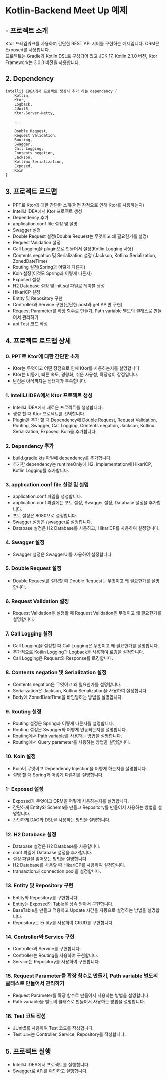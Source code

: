 # Kotlin-Backend Meet Up 예제

## - 프로젝트 소개

Ktor 프레임워크를 사용하여 간단한 REST API 서버를 구현하는 예제입니다.
ORM은 Exposed를 사용합니다.  
프로젝트는 Gradle과 Kotlin DSL로 구성되어 있고 JDK 17, Kotlin 2.1.0 버전, Ktor Framework는 3.0.3 버전을 사용합니다.

## 2. Dependency

```text
intellij IDEA에서 프로젝트 생성시 추가 하는 dependency {
    Kotlin,
    Ktor,
    Logback,
    JUnit5,
    Ktor-Server-Netty,
    
    ---
    
    Double Request,
    Request Validation,
    Routing,
    Swagger,
    Call Logging,
    Contents negation,
    Jackson,
    Kotlinx Serialization,
    Exposed,
    Koin
}
```

## 3. 프로젝트 로드맵

- PPT로 Ktor에 대한 간단한 소개(어떤 장점으로 인해 Ktor를 사용하는지)
- IntelliJ IDEA에서 Ktor 프로젝트 생성
- Dependency 추가
- application.conf file 설정 및 설명
- Swagger 설정
- Double Request 설정(Double Request는 무엇이고 왜 필요한가를 설명)
- Request Validation 설정
- Call Logging을 plugin으로 만들어서 설정(Kotlin Logging 사용)
- Contents negation 및 Serialization 설정 (Jackson, Kotlinx Serialization, ZonedDateTime)
- Routing 설정(Spring과 어떻게 다른지)
- Koin 설정(이것도 Spring과 어떻게 다른지)
- Exposed 설정
- H2 Database 설정 및 init.sql 파일로 테이블 생성
- HikariCP 설정
- Entity 및 Repository 구현
- Controller와 Service 구현(간단한 post와 get API만 구현)
- Request Parameter를 확장 함수로 만들기, Path variable 별도의 클래스로 만들어서 관리하기
- api Test 코드 작성

## 4. 프로젝트 로드맵 상세

### 0. PPT로 Ktor에 대한 간단한 소개

- Ktor는 무엇이고 어떤 장점으로 인해 Ktor를 사용하는지를 설명합니다.
- Ktor는 비동기, 빠른 속도, 경량화, 쉬운 사용성, 확장성이 장점입니다.
- 단점은 아직까지는 생태계가 부족합니다.

### 1. IntelliJ IDEA에서 Ktor 프로젝트 생성

- IntelliJ IDEA에서 새로운 프로젝트를 생성합니다.
- 생성 할 때 Ktor 프로젝트를 선택합니다.
- Plugin을 추가 할 때 Dependency에 Double Request, Request Validation, Routing, Swagger, Call Logging, Contents negation,
  Jackson, Kotlinx Serialization, Exposed, Koin을 추가합니다.

### 2. Dependency 추가

- build.gradle.kts 파일에 dependency를 추가합니다.
- 추가한 dependency는 runtimeOnly에 H2, implementation에 HikariCP, Kotlin Logging를 추가합니다.

### 3. application.conf file 설정 및 설명

- application.conf 파일을 생성합니다.
- application.conf 파일에는 포트 설정, Swagger 설정, Database 설정을 추가합니다.
- 포트 설정은 8080으로 설정합니다.
- Swagger 설정은 /swagger로 설정합니다.
- Database 설정은 H2 Database를 사용하고, HikariCP를 사용하여 설정합니다.

### 4. Swagger 설정

- Swagger 설정은 SwaggerUI를 사용하여 설정합니다.

### 5. Double Request 설정

- Double Request를 설정할 때 Double Request는 무엇이고 왜 필요한가를 설명합니다.

### 6. Request Validation 설정

- Request Validation을 설정할 때 Request Validation은 무엇이고 왜 필요한가를 설명합니다.

### 7. Call Logging 설정

- Call Logging을 설정할 때 Call Logging은 무엇이고 왜 필요한가를 설명합니다.
- 추가적으로 Kotlin Logging과 Logback을 사용하여 로깅을 설정합니다.
- Call Logging은 Request와 Response를 로깅합니다.

### 8. Contents negation 및 Serialization 설정

- Contents negation은 무엇이고 왜 필요한가를 설명합니다.
- Serialization은 Jackson, Kotlinx Serialization을 사용하여 설정합니다.
- Body에 ZonedDateTime을 바인딩하는 방법을 설명합니다.

### 9. Routing 설정

- Routing 설정은 Spring과 어떻게 다른지를 설명합니다.
- Routing 설정은 Swagger와 어떻게 연동되는지를 설명합니다.
- Routing에서 Path variable를 사용하는 방법을 설명합니다.
- Routing에서 Query parameter를 사용하는 방법을 설명합니다.

### 10. Koin 설정

- Koin이 무엇이고 Dependency Injection을 어떻게 하는지를 설명합니다.
- 설명 할 때 Spring과 어떻게 다른지를 설명합니다.

### 1- Exposed 설정

- Exposed가 무엇이고 ORM을 어떻게 사용하는지를 설명합니다.
- 간단하게 Entity와 Schema를 만들고 Repository를 만들어서 사용하는 방법을 설명합니다.
- 간단하게 DAO와 DSL을 사용하는 방법을 설명합니다.

### 12. H2 Database 설정

- Database 설정은 H2 Database를 사용합니다.
- conf 파일에 Database 설정을 추가합니다.
- 설정 파일을 읽어오는 방법을 설명합니다.
- H2 Database를 사용할 때 HikariCP를 사용하여 설정합니다.
- transaction과 connection pool을 설정합니다.

### 13. Entity 및 Repository 구현

- Entity와 Repository를 구현합니다.
- Entity는 Exposed의 Table을 상속 받아서 구현합니다.
- BaseTable을 만들고 적용하고 Update 시간을 자동으로 설정하는 방법을 설명합니다.
- Repository는 Entity를 사용하여 CRUD를 구현합니다.

### 14. Controller와 Service 구현

- Controller와 Service를 구현합니다.
- Controller는 Routing을 사용하여 구현합니다.
- Service는 Repository를 사용하여 구현합니다.

### 15. Request Parameter를 확장 함수로 만들기, Path variable 별도의 클래스로 만들어서 관리하기

- Request Parameter를 확장 함수로 만들어서 사용하는 방법을 설명합니다.
- Path variable을 별도의 클래스로 만들어서 사용하는 방법을 설명합니다.

### 16. Test 코드 작성

- JUnit5를 사용하여 Test 코드를 작성합니다.
- Test 코드는 Controller, Service, Repository를 작성합니다.

## 5. 프로젝트 실행

- IntelliJ IDEA에서 프로젝트를 실행합니다.
- Swagger로 API를 확인하고 실행합니다.